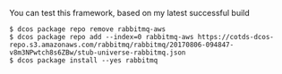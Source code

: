 You can test this framework, based on my latest successful build
```
$ dcos package repo remove rabbitmq-aws
$ dcos package repo add --index=0 rabbitmq-aws https://cotds-dcos-repo.s3.amazonaws.com/rabbitmq/rabbitmq/20170806-094847-v8m3NPwtch8s6ZBw/stub-universe-rabbitmq.json
$ dcos package install --yes rabbitmq
```
